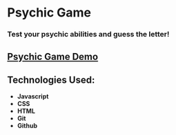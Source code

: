 # Psychic Game

### Test your psychic abilities and guess the letter!

## [Psychic Game Demo](https://sampizzo.github.io/psychic-game/)

## Technologies Used:
* **Javascript**
* **CSS**
* **HTML**
* **Git**
* **Github**